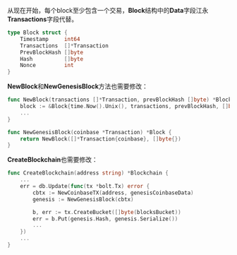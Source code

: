 从现在开始，每个block至少包含一个交易，**Block**结构中的**Data**字段江永**Transactions**字段代替。

```go
type Block struct {
    Timestamp     int64
    Transactions  []*Transaction
    PrevBlockHash []byte
    Hash          []byte
    Nonce         int
}
```

**NewBlock**和**NewGenesisBlock**方法也需要修改：

```go
func NewBlock(transactions []*Transaction, prevBlockHash []byte) *Block {
    block := &Block{time.Now().Unix(), transactions, prevBlockHash, []byte{}, 0}
    ...
}

func NewGenesisBlock(coinbase *Transaction) *Block {
    return NewBlock([]*Transaction{coinbase}, []byte{})
}
```

**CreateBlockchain**也需要修改：

```go
func CreateBlockchain(address string) *Blockchain {
	...
	err = db.Update(func(tx *bolt.Tx) error {
		cbtx := NewCoinbaseTX(address, genesisCoinbaseData)
		genesis := NewGenesisBlock(cbtx)

		b, err := tx.CreateBucket([]byte(blocksBucket))
		err = b.Put(genesis.Hash, genesis.Serialize())
		...
	})
	...
}
```



